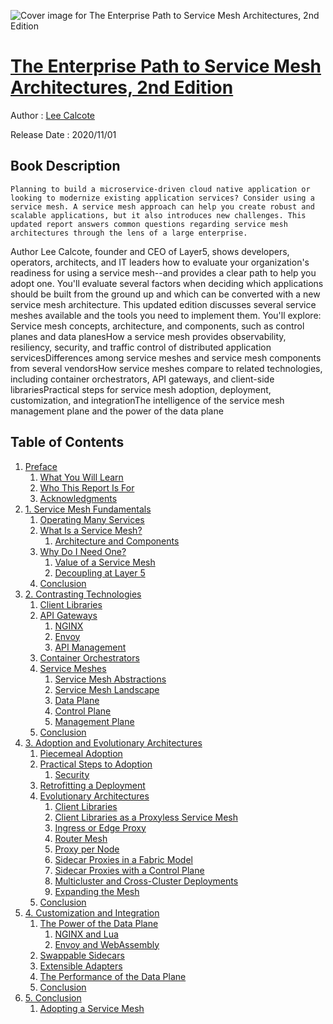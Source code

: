 ![Cover image for The Enterprise Path to Service Mesh Architectures, 2nd Edition](https://imgdetail.ebookreading.net/cover/cover/20201212/EB9781492089353.jpg)

[The Enterprise Path to Service Mesh Architectures, 2nd Edition](https://ebookreading.net/view/book/The+Enterprise+Path+to+Service+Mesh+Architectures%2C+2nd+Edition-EB9781492089353_1.html "The Enterprise Path to Service Mesh Architectures, 2nd Edition")
====================================================================================================================

Author : [Lee Calcote](https://ebookreading.net/search/author/Lee+Calcote)

Release Date : 2020/11/01

Book Description
-----------------


    
    Planning to build a microservice-driven cloud native application or looking to modernize existing application services? Consider using a service mesh. A service mesh approach can help you create robust and scalable applications, but it also introduces new challenges. This updated report answers common questions regarding service mesh architectures through the lens of a large enterprise.
Author Lee Calcote, founder and CEO of Layer5, shows developers, operators, architects, and IT leaders how to evaluate your organization's readiness for using a service mesh--and provides a clear path to help you adopt one. You'll evaluate several factors when deciding which applications should be built from the ground up and which can be converted with a new service mesh architecture.
This updated edition discusses several service meshes available and the tools you need to implement them. You'll explore:
Service mesh concepts, architecture, and components, such as control planes and data planesHow a service mesh provides observability, resiliency, security, and traffic control of distributed application servicesDifferences among service meshes and service mesh components from several vendorsHow service meshes compare to related technologies, including container orchestrators, API gateways, and client-side librariesPractical steps for service mesh adoption, deployment, customization, and integrationThe intelligence of the service mesh management plane and the power of the data plane
  

Table of Contents
-----------------

1. [Preface](https://ebookreading.net/view/book/The+Enterprise+Path+to+Service+Mesh+Architectures%2C+2nd+Edition-EB9781492089353_5.html#idm45725941329960)
    1. [What You Will Learn](https://ebookreading.net/view/book/The+Enterprise+Path+to+Service+Mesh+Architectures%2C+2nd+Edition-EB9781492089353_5.html#idm45725941315032)
    1. [Who This Report Is For](https://ebookreading.net/view/book/The+Enterprise+Path+to+Service+Mesh+Architectures%2C+2nd+Edition-EB9781492089353_5.html#idm45725942378456)
    1. [Acknowledgments](https://ebookreading.net/view/book/The+Enterprise+Path+to+Service+Mesh+Architectures%2C+2nd+Edition-EB9781492089353_5.html#idm45725942380200)
1. [1. Service Mesh Fundamentals](https://ebookreading.net/view/book/The+Enterprise+Path+to+Service+Mesh+Architectures%2C+2nd+Edition-EB9781492089353_6.html#overview)
    1. [Operating Many Services](https://ebookreading.net/view/book/The+Enterprise+Path+to+Service+Mesh+Architectures%2C+2nd+Edition-EB9781492089353_6.html#idm45725941324776)
    1. [What Is a Service Mesh?](https://ebookreading.net/view/book/The+Enterprise+Path+to+Service+Mesh+Architectures%2C+2nd+Edition-EB9781492089353_6.html#idm45725942374392)
        1. [Architecture and Components](https://ebookreading.net/view/book/The+Enterprise+Path+to+Service+Mesh+Architectures%2C+2nd+Edition-EB9781492089353_6.html#idm45725941302488)
    1. [Why Do I Need One?](https://ebookreading.net/view/book/The+Enterprise+Path+to+Service+Mesh+Architectures%2C+2nd+Edition-EB9781492089353_6.html#idm45725941304824)
        1. [Value of a Service Mesh](https://ebookreading.net/view/book/The+Enterprise+Path+to+Service+Mesh+Architectures%2C+2nd+Edition-EB9781492089353_6.html#idm45725941224904)
        1. [Decoupling at Layer 5](https://ebookreading.net/view/book/The+Enterprise+Path+to+Service+Mesh+Architectures%2C+2nd+Edition-EB9781492089353_6.html#idm45725941131368)
    1. [Conclusion](https://ebookreading.net/view/book/The+Enterprise+Path+to+Service+Mesh+Architectures%2C+2nd+Edition-EB9781492089353_6.html#idm45725941239896)
1. [2. Contrasting Technologies](https://ebookreading.net/view/book/The+Enterprise+Path+to+Service+Mesh+Architectures%2C+2nd+Edition-EB9781492089353_7.html#Contrasting_Technol)
    1. [Client Libraries](https://ebookreading.net/view/book/The+Enterprise+Path+to+Service+Mesh+Architectures%2C+2nd+Edition-EB9781492089353_7.html#idm45725941116904)
    1. [API Gateways](https://ebookreading.net/view/book/The+Enterprise+Path+to+Service+Mesh+Architectures%2C+2nd+Edition-EB9781492089353_7.html#idm45725941086680)
        1. [NGINX](https://ebookreading.net/view/book/The+Enterprise+Path+to+Service+Mesh+Architectures%2C+2nd+Edition-EB9781492089353_7.html#idm45725941079176)
        1. [Envoy](https://ebookreading.net/view/book/The+Enterprise+Path+to+Service+Mesh+Architectures%2C+2nd+Edition-EB9781492089353_7.html#idm45725941077512)
        1. [API Management](https://ebookreading.net/view/book/The+Enterprise+Path+to+Service+Mesh+Architectures%2C+2nd+Edition-EB9781492089353_7.html#idm45725941063880)
    1. [Container Orchestrators](https://ebookreading.net/view/book/The+Enterprise+Path+to+Service+Mesh+Architectures%2C+2nd+Edition-EB9781492089353_7.html#idm45725941049816)
    1. [Service Meshes](https://ebookreading.net/view/book/The+Enterprise+Path+to+Service+Mesh+Architectures%2C+2nd+Edition-EB9781492089353_7.html#idm45725941018440)
        1. [Service Mesh Abstractions](https://ebookreading.net/view/book/The+Enterprise+Path+to+Service+Mesh+Architectures%2C+2nd+Edition-EB9781492089353_7.html#idm45725941014328)
        1. [Service Mesh Landscape](https://ebookreading.net/view/book/The+Enterprise+Path+to+Service+Mesh+Architectures%2C+2nd+Edition-EB9781492089353_7.html#idm45725941002152)
        1. [Data Plane](https://ebookreading.net/view/book/The+Enterprise+Path+to+Service+Mesh+Architectures%2C+2nd+Edition-EB9781492089353_7.html#idm45725940995480)
        1. [Control Plane](https://ebookreading.net/view/book/The+Enterprise+Path+to+Service+Mesh+Architectures%2C+2nd+Edition-EB9781492089353_7.html#idm45725940992408)
        1. [Management Plane](https://ebookreading.net/view/book/The+Enterprise+Path+to+Service+Mesh+Architectures%2C+2nd+Edition-EB9781492089353_7.html#idm45725940992104)
    1. [Conclusion](https://ebookreading.net/view/book/The+Enterprise+Path+to+Service+Mesh+Architectures%2C+2nd+Edition-EB9781492089353_7.html#idm45725941017976)
1. [3. Adoption and Evolutionary Architectures](https://ebookreading.net/view/book/The+Enterprise+Path+to+Service+Mesh+Architectures%2C+2nd+Edition-EB9781492089353_8.html#Adoption_Evol_Arch)
    1. [Piecemeal Adoption](https://ebookreading.net/view/book/The+Enterprise+Path+to+Service+Mesh+Architectures%2C+2nd+Edition-EB9781492089353_8.html#idm45725940943528)
    1. [Practical Steps to Adoption](https://ebookreading.net/view/book/The+Enterprise+Path+to+Service+Mesh+Architectures%2C+2nd+Edition-EB9781492089353_8.html#idm45725940940168)
        1. [Security](https://ebookreading.net/view/book/The+Enterprise+Path+to+Service+Mesh+Architectures%2C+2nd+Edition-EB9781492089353_8.html#idm45725940907320)
    1. [Retrofitting a Deployment](https://ebookreading.net/view/book/The+Enterprise+Path+to+Service+Mesh+Architectures%2C+2nd+Edition-EB9781492089353_8.html#idm45725940923208)
    1. [Evolutionary Architectures](https://ebookreading.net/view/book/The+Enterprise+Path+to+Service+Mesh+Architectures%2C+2nd+Edition-EB9781492089353_8.html#idm45725940903320)
        1. [Client Libraries](https://ebookreading.net/view/book/The+Enterprise+Path+to+Service+Mesh+Architectures%2C+2nd+Edition-EB9781492089353_8.html#idm45725940897816)
        1. [Client Libraries as a Proxyless Service Mesh](https://ebookreading.net/view/book/The+Enterprise+Path+to+Service+Mesh+Architectures%2C+2nd+Edition-EB9781492089353_8.html#idm45725940882920)
        1. [Ingress or Edge Proxy](https://ebookreading.net/view/book/The+Enterprise+Path+to+Service+Mesh+Architectures%2C+2nd+Edition-EB9781492089353_8.html#idm45725940882664)
        1. [Router Mesh](https://ebookreading.net/view/book/The+Enterprise+Path+to+Service+Mesh+Architectures%2C+2nd+Edition-EB9781492089353_8.html#idm45725940855368)
        1. [Proxy per Node](https://ebookreading.net/view/book/The+Enterprise+Path+to+Service+Mesh+Architectures%2C+2nd+Edition-EB9781492089353_8.html#idm45725940843784)
        1. [Sidecar Proxies in a Fabric Model](https://ebookreading.net/view/book/The+Enterprise+Path+to+Service+Mesh+Architectures%2C+2nd+Edition-EB9781492089353_8.html#idm45725940829928)
        1. [Sidecar Proxies with a Control Plane](https://ebookreading.net/view/book/The+Enterprise+Path+to+Service+Mesh+Architectures%2C+2nd+Edition-EB9781492089353_8.html#idm45725940822232)
        1. [Multicluster and Cross-Cluster Deployments](https://ebookreading.net/view/book/The+Enterprise+Path+to+Service+Mesh+Architectures%2C+2nd+Edition-EB9781492089353_8.html#idm45725940821816)
        1. [Expanding the Mesh](https://ebookreading.net/view/book/The+Enterprise+Path+to+Service+Mesh+Architectures%2C+2nd+Edition-EB9781492089353_8.html#idm45725940784056)
    1. [Conclusion](https://ebookreading.net/view/book/The+Enterprise+Path+to+Service+Mesh+Architectures%2C+2nd+Edition-EB9781492089353_8.html#idm45725940902696)
1. [4. Customization and Integration](https://ebookreading.net/view/book/The+Enterprise+Path+to+Service+Mesh+Architectures%2C+2nd+Edition-EB9781492089353_9.html#Custom_Integr)
    1. [The Power of the Data Plane](https://ebookreading.net/view/book/The+Enterprise+Path+to+Service+Mesh+Architectures%2C+2nd+Edition-EB9781492089353_9.html#idm45725940769544)
        1. [NGINX and Lua](https://ebookreading.net/view/book/The+Enterprise+Path+to+Service+Mesh+Architectures%2C+2nd+Edition-EB9781492089353_9.html#idm45725940765928)
        1. [Envoy and WebAssembly](https://ebookreading.net/view/book/The+Enterprise+Path+to+Service+Mesh+Architectures%2C+2nd+Edition-EB9781492089353_9.html#idm45725940762216)
    1. [Swappable Sidecars](https://ebookreading.net/view/book/The+Enterprise+Path+to+Service+Mesh+Architectures%2C+2nd+Edition-EB9781492089353_9.html#idm45725940757784)
    1. [Extensible Adapters](https://ebookreading.net/view/book/The+Enterprise+Path+to+Service+Mesh+Architectures%2C+2nd+Edition-EB9781492089353_9.html#idm45725940722232)
    1. [The Performance of the Data Plane](https://ebookreading.net/view/book/The+Enterprise+Path+to+Service+Mesh+Architectures%2C+2nd+Edition-EB9781492089353_9.html#idm45725940699320)
    1. [Conclusion](https://ebookreading.net/view/book/The+Enterprise+Path+to+Service+Mesh+Architectures%2C+2nd+Edition-EB9781492089353_9.html#idm45725940678520)
1. [5. Conclusion](https://ebookreading.net/view/book/The+Enterprise+Path+to+Service+Mesh+Architectures%2C+2nd+Edition-EB9781492089353_10.html#concln)
    1. [Adopting a Service Mesh](https://ebookreading.net/view/book/The+Enterprise+Path+to+Service+Mesh+Architectures%2C+2nd+Edition-EB9781492089353_10.html#idm45725940662520)
